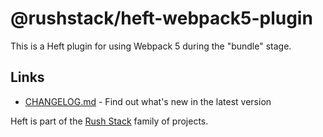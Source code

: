 # @rushstack/heft-webpack5-plugin

This is a Heft plugin for using Webpack 5 during the "bundle" stage.

## Links

- [CHANGELOG.md](
  https://github.com/microsoft/rushstack/blob/master/heft-plugins/heft-webpack5-plugin/CHANGELOG.md) - Find
  out what's new in the latest version

Heft is part of the [Rush Stack](https://rushstack.io/) family of projects.

